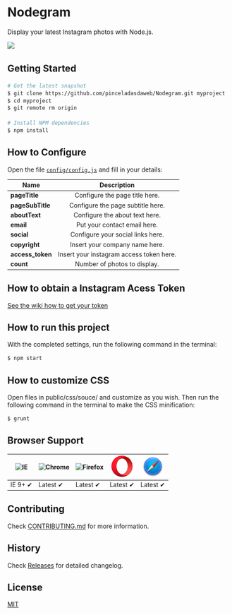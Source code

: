 # Nodegram

Display your latest Instagram photos with Node.js.


![](https://raw.github.com/pinceladasdaweb/Nodegram/master/screenshot.jpg)

## Getting Started

```bash
# Get the latest snapshot
$ git clone https://github.com/pinceladasdaweb/Nodegram.git myproject
$ cd myproject
$ git remote rm origin

# Install NPM dependencies
$ npm install
```

## How to Configure

Open the file [`config/config.js`](config/config.js) and fill in your details:

| Name                               | Description                                                 |
| ---------------------------------- |:-----------------------------------------------------------:|
| **pageTitle**                      | Configure the page title here.                              |
| **pageSubTitle**                   | Configure the page subtitle here.                           |
| **aboutText**                      | Configure the about text here.                              |
| **email**                          | Put your contact email here.                                |
| **social**                         | Configure your social links here.                           |
| **copyright**                      | Insert your company name here.                              |
| **access_token**                   | Insert your instagram access token here.                    |
| **count**                          | Number of photos to display.                                |

## How to obtain a Instagram Acess Token

[See the wiki how to get your token](https://github.com/pinceladasdaweb/Nodegram/wiki)

## How to run this project

With the completed settings, run the following command in the terminal:

```bash
$ npm start
```

## How to customize CSS

Open files in public/css/souce/ and customize as you wish. Then run the following command in the terminal to make the CSS minification:

```bash
$ grunt
```

## Browser Support

![IE](https://raw.githubusercontent.com/alrra/browser-logos/master/internet-explorer/internet-explorer_48x48.png) | ![Chrome](https://raw.githubusercontent.com/alrra/browser-logos/master/chrome/chrome_48x48.png) | ![Firefox](https://raw.githubusercontent.com/alrra/browser-logos/master/firefox/firefox_48x48.png) | ![Opera](https://raw.githubusercontent.com/alrra/browser-logos/master/opera/opera_48x48.png) | ![Safari](https://raw.githubusercontent.com/alrra/browser-logos/master/safari/safari_48x48.png)
--- | --- | --- | --- | --- |
IE 9+ ✔ | Latest ✔ | Latest ✔ | Latest ✔ | Latest ✔ |

## Contributing

Check [CONTRIBUTING.md](CONTRIBUTING.md) for more information.

## History

Check [Releases](https://github.com/pinceladasdaweb/Nodegram/releases) for detailed changelog.

## License

[MIT](LICENSE)

